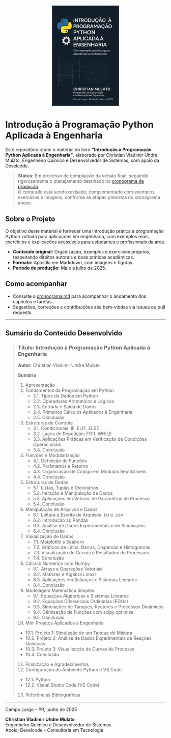 <p align="center">
  <img src="imagens/01_capa.png" alt="Capa do Livro" width="210"/>
</p>

# Introdução à Programação Python Aplicada à Engenharia

Este repositório reúne o material do livro **"Introdução à Programação Python Aplicada à Engenharia"**, elaborado por Christian Vladimir Uhdre Mulato, Engenheiro Químico e Desenvolvedor de Sistemas, com apoio da Develcode.

> **Status:** Em processo de compilação da versão final, seguindo rigorosamente o planejamento detalhado no [cronograma de produção](cronograma.md).  
> O conteúdo está sendo revisado, complementado com exemplos, exercícios e imagens, conforme as etapas previstas no cronograma anexo.

## Sobre o Projeto

O objetivo deste material é fornecer uma introdução prática à programação Python voltada para aplicações em engenharia, com exemplos reais, exercícios e explicações acessíveis para estudantes e profissionais da área.

- **Conteúdo original:** Organização, exemplos e exercícios próprios, respeitando direitos autorais e boas práticas acadêmicas.
- **Formato:** Apostila em Markdown, com imagens e figuras.
- **Período de produção:** Maio a julho de 2025.

## Como acompanhar

- Consulte o [cronograma.md](cronograma.md) para acompanhar o andamento dos capítulos e tarefas.
- Sugestões, correções e contribuições são bem-vindas via issues ou pull requests.

---

## Sumário do Conteúdo Desenvolvido

> ### Título: Introdução à Programação Python Aplicada à Engenharia  
> **Autor:** Christian Vladimir Uhdre Mulato  
>
> **Sumário**
>
> 1. Apresentação  
> 2. Fundamentos da Programação em Python  
>    - 2.1. Tipos de Dados em Python  
>    - 2.2. Operadores Aritméticos e Lógicos  
>    - 2.3. Entrada e Saída de Dados  
>    - 2.4. Primeiros Cálculos Aplicados à Engenharia  
>    - 2.5. Conclusão  
> 3. Estruturas de Controle  
>    - 3.1. Condicionais: IF, ELIF, ELSE  
>    - 3.2. Laços de Repetição: FOR, WHILE  
>    - 3.3. Aplicações Práticas em Verificação de Condições Operacionais  
>    - 3.4. Conclusão  
> 4. Funções e Modularização  
>    - 4.1. Definição de Funções  
>    - 4.2. Parâmetros e Retorno  
>    - 4.3. Organização de Código em Módulos Reutilizáveis  
>    - 4.4. Conclusão  
> 5. Estruturas de Dados  
>    - 5.1. Listas, Tuplas e Dicionários  
>    - 5.2. Iteração e Manipulação de Dados  
>    - 5.3. Aplicações em Vetores de Parâmetros de Processo  
>    - 5.4. Conclusão  
> 6. Manipulação de Arquivos e Dados  
>    - 6.1. Leitura e Escrita de Arquivos .txt e .csv  
>    - 6.2. Introdução ao Pandas  
>    - 6.3. Análise de Dados Experimentais e de Simulações  
>    - 6.4. Conclusão  
> 7. Visualização de Dados  
>    - 7.1. Matplotlib e Seaborn  
>    - 7.2. Gráficos de Linha, Barras, Dispersão e Histogramas  
>    - 7.3. Visualização de Curvas e Resultados de Processos  
>    - 7.4. Conclusão  
> 8. Cálculo Numérico com Numpy  
>    - 8.1. Arrays e Operações Vetoriais  
>    - 8.2. Matrizes e Álgebra Linear  
>    - 8.3. Aplicações em Balanços e Sistemas Lineares  
>    - 8.4. Conclusão  
> 9. Modelagem Matemática Simples  
>    - 9.1. Equações Algébricas e Sistemas Lineares  
>    - 9.2. Equações Diferenciais Ordinárias (EDOs)  
>    - 9.3. Simulações de Tanques, Reatores e Processos Dinâmicos  
>    - 9.4. Otimização de Funções com scipy.optimize  
>    - 9.5. Conclusão  
> 10. Mini Projetos Aplicados à Engenharia  
>    - 10.1. Projeto 1: Simulação de um Tanque de Mistura  
>    - 10.2. Projeto 2: Análise de Dados Experimentais de Reações Químicas  
>    - 10.3. Projeto 3: Visualização de Curvas de Processo  
>    - 10.4. Conclusão  
> 11. Finalização e Agradecimentos  
> 12. Configuração do Ambiente Python e VS Code  
>    - 12.1. Python  
>    - 12.2. Visual Studio Code (VS Code)  
> 13. Referências Bibliográficas  

---

Campo Largo – PR, junho de 2025

**Christian Vladimir Uhdre Mulato**  
Engenheiro Químico e Desenvolvedor de Sistemas  
Apoio: Develcode – Consultoria em Tecnologia